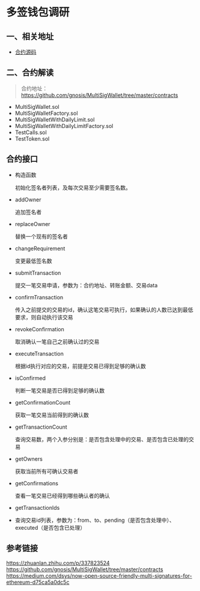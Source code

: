 # 多签钱包调研

## 一、相关地址
* [合约源码](https://github.com/gnosis/MultiSigWallet/tree/master/contracts)


## 二、合约解读
> 合约地址：https://github.com/gnosis/MultiSigWallet/tree/master/contracts

* MultiSigWallet.sol
* MultiSigWalletFactory.sol
* MultiSigWalletWithDailyLimit.sol
* MultiSigWalletWithDailyLimitFactory.sol
* TestCalls.sol
* TestToken.sol



## 合约接口

* 构造函数

  初始化签名者列表，及每次交易至少需要签名数。

* addOwner 
  
  追加签名者

* replaceOwner

  替换一个现有的签名者
  
* changeRequirement

  变更最低签名数
  
* submitTransaction

  提交一笔交易申请，参数为：合约地址、转账金额、交易data
  
* confirmTransaction

  传入之前提交的交易的id，确认这笔交易可执行，如果确认的人数已达到最低要求，则自动执行该交易
  
* revokeConfirmation

  取消确认一笔自己之前确认过的交易

* executeTransaction

  根据id执行对应的交易，前提是交易已得到足够的确认数
  
* isConfirmed

  判断一笔交易是否已得到足够的确认数
  
* getConfirmationCount

  获取一笔交易当前得到的确认数
  
* getTransactionCount

  查询交易数，两个入参分别是：是否包含处理中的交易、是否包含已处理的交易
  
* getOwners

  获取当前所有可确认交易者
  
* getConfirmations

  查看一笔交易已经得到哪些确认者的确认
  
* getTransactionIds
* 
  查询交易id列表，参数为：from、to、pending（是否包含处理中）、executed（是否包含已处理）


## 参考链接
https://zhuanlan.zhihu.com/p/337823524
https://github.com/gnosis/MultiSigWallet/tree/master/contracts
https://medium.com/dsys/now-open-source-friendly-multi-signatures-for-ethereum-d75ca5a0dc5c
